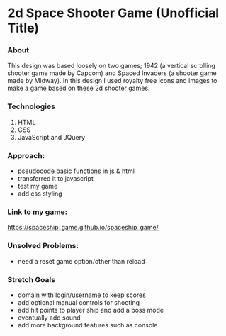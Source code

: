 # 2d Space Shooter Game (Unofficial Title)

### About

This design was based loosely on two games; 1942 (a vertical scrolling shooter game made by Capcom) and Spaced Invaders (a shooter game made by Midway). In this design I used royalty free icons and images to make a game based on these 2d shooter games.

### Technologies

1. HTML
2. CSS
3. JavaScript and JQuery

### Approach:

- pseudocode basic functions in js & html
- transferred it to javascript
- test my game
- add css styling

### Link to my game:

https://spaceship_game.github.io/spaceship_game/

### Unsolved Problems:

- need a reset game option/other than reload

### Stretch Goals

- domain with login/username to keep scores
- add optional manual controls for shooting
- add hit points to player ship and add a boss mode
- eventually add sound
- add more background features such as console
